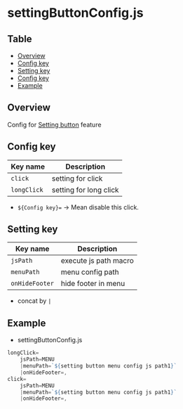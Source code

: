 # settingButtonConfig.js

Table
-----------------
<!-- vim-markdown-toc GFM -->

* [Overview](#overview)
* [Config key](#config-key)
* [Setting key](#config-key)
* [Config key](#config-key)
* [Example](#example)


## Overview

Config for [Setting button](https://github.com/puutaro/CommandClick/blob/master/USAGE.md#settings) feature

## Config key 

| Key name | Description | 
| --------- | --------- | 
| `click` | setting for click | 
| `longClick` | setting for long click |

- `${Config key}=` -> Mean disable this click.


## Setting key 

| Key name | Description | 
| --------- | --------- | 
| `jsPath` | execute js path macro | 
| `menuPath` | menu config path |
| `onHideFooter` | hide footer in menu |

- concat by `|`


## Example

- settingButtonConfig.js

```js.js
longClick=
	jsPath=MENU
	|menuPath=`${setting button menu config js path1}`
	|onHideFooter=,
click=
	jsPath=MENU
	|menuPath=`${setting button menu config js path1}`
	|onHideFooter=,

```
